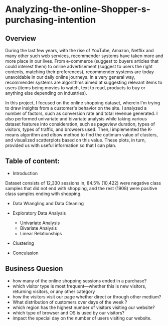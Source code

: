 # Analyzing-the-online-Shopper-s-purchasing-intention
## Overview ##

During the last few years, with the rise of YouTube, Amazon, Netflix and many other such web services, recommender systems have taken more and more place in our lives. From e-commerce (suggest to buyers articles that could interest them) to online advertisement (suggest to users the right contents, matching their preferences), recommender systems are today unavoidable in our daily online journeys.
In a very general way, recommender systems are algorithms aimed at suggesting relevant items to users (items being movies to watch, text to read, products to buy or anything else depending on industries).

In this project, I focused on the online shopping dataset, wherein I'm trying to draw insights from a customer's behavior on the site. I analyzed a number of factors, such as conversion rate and total revenue generated.
I also performed univariate and bivariate analysis while taking various dataset features into consideration, such as pageview duration, types of visitors, types of traffic, and browsers used. Then,I implemented the K-means algorithm and elbow method to find the optimum value of clusters, and visualized scatterplots based on this value. These plots, in turn, provided us with useful information so that I can plan.



## Table of content: ##
* Introduction

Dataset consists of 12,330 sessions in, 84.5% (10,422) were negative class samples that did not end with shopping, and the rest (1908) were positive class samples ending with shopping.



* Data Wrangling and Data Cleaning
* Exploratory Data Analysis
     * Univariate Analysis
     * Bivariate Analysis
     * Linear Relationships
     
* Clustering
* Conculasion


## Business Quesion ##
 * how many of the online shopping sessions ended in a purchase?
 * which visitor type is most frequent—whether this is new visitors, returning visitors, or any other category
 * how the visitors visit our page whether direct or through other medium?
 * What distribution of customers over days of the week ?
 * which region has the highest number of visitors visiting our website?
 * which type of browser and OS is used by our visitors?
 * impact the special day on the number of users visiting our website.
